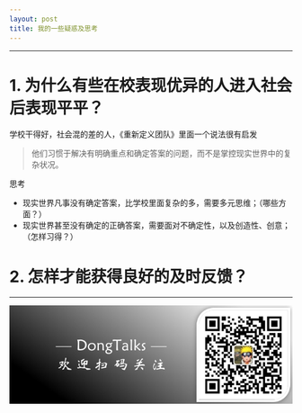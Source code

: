 ```yaml
---
layout: post
title: 我的一些疑惑及思考
---
```


*****

# 1. 为什么有些在校表现优异的人进入社会后表现平平？

学校干得好，社会混的差的人，《重新定义团队》里面一个说法很有启发

> 他们习惯于解决有明确重点和确定答案的问题，而不是掌控现实世界中的复杂状况。

思考

- 现实世界凡事没有确定答案，比学校里面复杂的多，需要多元思维；（哪些方面？）
- 现实世界甚至没有确定的正确答案，需要面对不确定性，以及创造性、创意；（怎样习得？）

# 2. 怎样才能获得良好的及时反馈？

*****

![](/assets/DongTalks.jpg)